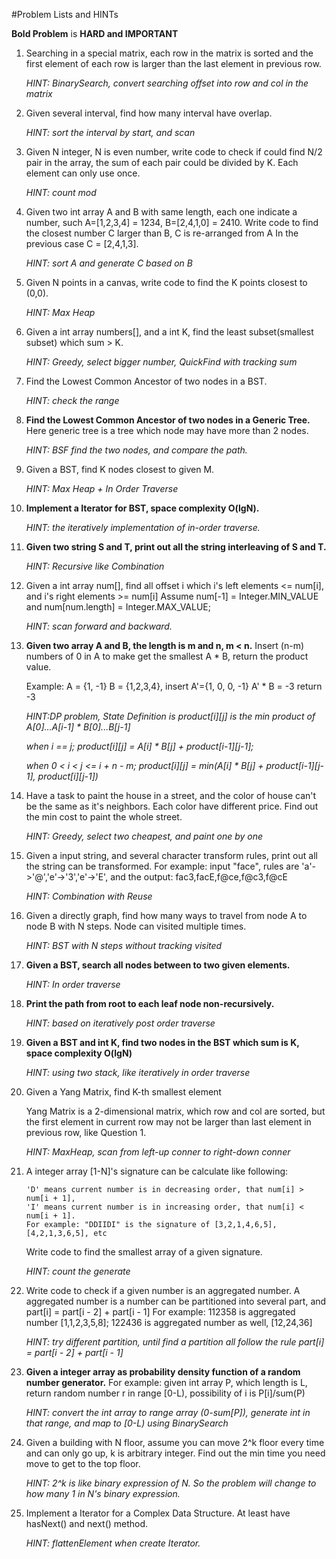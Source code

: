 #Problem Lists and HINTs

**Bold Problem** is **HARD and IMPORTANT**

1.  Searching in a special matrix, each row in the matrix is sorted and the first element of each row is larger than
    the last element in previous row. 
    
    *HINT: BinarySearch, convert searching offset into row and col in the matrix*

2.  Given several interval, find how many interval have overlap.

    *HINT: sort the interval by start, and scan*
    
3.  Given N integer, N is even number, write code to check if could find N/2 pair in the array, the sum of each pair
    could be divided by K. Each element can only use once.
    
    *HINT: count mod*
    
4.  Given two int array A and B with same length, each one indicate a number, such A=[1,2,3,4] = 1234, B=[2,4,1,0] = 2410.
    Write code to find the closest number C larger than B, C is re-arranged from A
    In the previous case C = [2,4,1,3].
    
    *HINT: sort A and generate C based on B*
    
5.  Given N points in a canvas, write code to find the K points closest to (0,0).  
    
    *HINT: Max Heap*

6.  Given a int array numbers[], and a int K, find the least subset(smallest subset) which sum > K.
    
    *HINT: Greedy, select bigger number, QuickFind with tracking sum*
    
7.  Find the Lowest Common Ancestor of two nodes in a BST.
    
    *HINT: check the range*

8.  **Find the Lowest Common Ancestor of two nodes in a Generic Tree.**
    Here generic tree is a tree which node may have more than 2 nodes.
    
    *HINT: BSF find the two nodes, and compare the path.* 
    
9.  Given a BST, find K nodes closest to given M.
    
    *HINT: Max Heap + In Order Traverse*

10. **Implement a Iterator for BST, space complexity O(lgN).**
    
    *HINT: the iteratively implementation of in-order traverse.*

11. **Given two string S and T, print out all the string interleaving of S and T.**
    
    *HINT: Recursive like Combination*

12. Given a int array num[], find all offset i which i's left elements <= num[i], and i's right elements >= num[i]
    Assume num[-1] = Integer.MIN_VALUE and num[num.length] = Integer.MAX_VALUE;
    
    *HINT: scan forward and backward.*

13. **Given two array A and B, the length is m and n, m < n.** 
    Insert (n-m) numbers of 0 in A to make get the smallest A * B, return the product value.
    
    Example: A = {1, -1} B = {1,2,3,4}, insert A'={1, 0, 0, -1}  A' * B = -3 return -3
    
    *HINT:DP problem, State Definition is product[i][j] is the min product of A[0]...A[i-1] * B[0]...B[j-1]*
         
    *when i == j; product[i][j] = A[i] * B[j] + product[i-1][j-1];*
         
    *when 0 < i < j <= i + n - m; product[i][j] = min(A[i] * B[j] + product[i-1][j-1], product[i][j-1])*

14. Have a task to paint the house in a street, and the color of house can't be the same as it's neighbors. 
    Each color have different price. Find out the min cost to paint the whole street.
    
    *HINT: Greedy, select two cheapest, and paint one by one*

15. Given a input string, and several character transform rules, print out all the string can be transformed.
    For example: input "face", rules are 'a'->'@','e'->'3','e'->'E', and the output: fac3,facE,f@ce,f@c3,f@cE
    
    *HINT: Combination with Reuse*
    
16. Given a directly graph, find how many ways to travel from node A to node B with N steps. 
    Node can visited multiple times.
    
    *HINT: BST with N steps without tracking visited*
    
17. **Given a BST, search all nodes between to two given elements.**
    
    *HINT: In order traverse*

18. **Print the path from root to each leaf node non-recursively.**

    *HINT: based on iteratively post order traverse*
    
19. **Given a BST and int K, find two nodes in the BST which sum is K, space complexity O(lgN)**
    
    *HINT: using two stack, like iteratively in order traverse*
    
20. Given a Yang Matrix, find K-th smallest element
    
    Yang Matrix is a 2-dimensional matrix, which row and col are sorted, but the first element in current row 
    may not be larger than last element in previous row, like Question 1.
    
    *HINT: MaxHeap, scan from left-up conner to right-down conner*

21. A integer array [1-N]'s signature can be calculate like following:
    
        'D' means current number is in decreasing order, that num[i] > num[i + 1], 
        'I' means current number is in increasing order, that num[i] < num[i + 1].
        For example: "DDIIDI" is the signature of [3,2,1,4,6,5], [4,2,1,3,6,5], etc
    
    Write code to find the smallest array of a given signature.
    
    *HINT: count the generate*
    
22. Write code to check if a given number is an aggregated number.
    A aggregated number is a number can be partitioned into several part, and part[i] = part[i - 2] + part[i - 1]
    For example: 112358 is aggregated number [1,1,2,3,5,8]; 122436 is aggregated number as well, [12,24,36]
    
    *HINT: try different partition, until find a partition all follow the rule part[i] = part[i - 2] + part[i - 1]*
     
23. **Given a integer array as probability density function of a random number generator.** 
    For example: given int array P, which length is L, return random number r in range [0-L), possibility of i is P[i]/sum(P)
    
    *HINT: convert the int array to range array (0-sum[P]), generate int in that range, and map to [0-L) using BinarySearch* 
    
24. Given a building with N floor, assume you can move 2^k floor every time and can only go up, k is arbitrary integer. 
    Find out the min time you need move to get to the top floor.
    
    *HINT: 2^k is like binary expression of N. So the problem will change to how many 1 in N's binary expression.*
    
25. Implement a Iterator for a Complex Data Structure. At least have hasNext() and next() method.

    *HINT: flattenElement when create Iterator.*


    
   